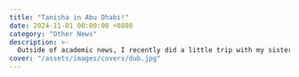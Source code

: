 ```yaml
---
title: "Tanisha in Abu Dhabi!"
date: 2024-11-01 00:00:00 +0800
category: "Other News"
description: >-
  Outside of academic news, I recently did a little trip with my sister and friends around Abu Dhabi and Dubai. We enjoyed strolling at the Louvre, cleansing auras at Aya, and Spinning the Cheese with Tom and Jerry at the Warner Bros.!
cover: "/assets/images/covers/dub.jpg"
---
```

